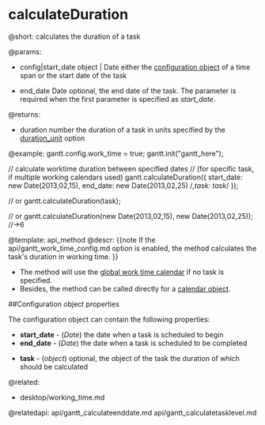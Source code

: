 calculateDuration
=============

@short:
    calculates the duration of a task 

@params:
- config|start_date 	object | Date		either the <a href="#configurationobjectproperties">configuration object</a> of a time span or the start date of the task
* end_date    Date    optional, the end date of the task. The parameter is required when the first parameter is specified as  <i>start_date</i>.

@returns:
- duration		number		the duration of a task in units specified by the <a href="api/gantt_duration_unit_config.md">duration_unit</a> option


@example:
gantt.config.work_time = true;
gantt.init("gantt_here");

// calculate worktime duration between specified dates 
// (for specific task, if multiple working calendars used)
gantt.calculateDuration({
	start_date: new Date(2013,02,15), 
    end_date: new Date(2013,02,25)
    /*,task: task*/
});

// or 
gantt.calculateDuration(task);

// or 
gantt.calculateDuration(new Date(2013,02,15), new Date(2013,02,25)); //->6

@template:	api_method
@descr:
{{note
If the api/gantt_work_time_config.md option is enabled, the method calculates the task's duration in working time. 
}}


- The method will use the [global work time calendar](desktop/working_time.md#getcalendars) if no task is specified. <br>
- Besides, the method can be called directly for a [calendar object](api/gantt_calendar_other.md).

##Configuration object properties

The configuration object can contain the following properties:

- **start_date** - (*Date*) the date when a task is scheduled to begin
- **end_date** - (*Date*) the date when a task is scheduled to be completed
* **task** - (*object*)	optional, the object of the task the duration of which should be calculated


@related:
- desktop/working_time.md


@relatedapi:
api/gantt_calculateenddate.md
api/gantt_calculatetasklevel.md
